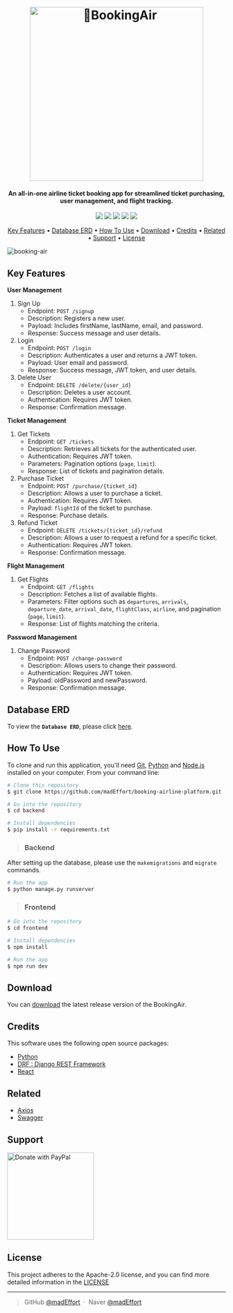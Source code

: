 <h1 align="center">
  <br>
  <a href="https://github.com/madEffort/booking-airline-platform.git">
    <img src="https://github.com/madEffort/booking-airline-platform/assets/158125247/c7dcb720-37ae-4b9b-967f-3b201c0a6537" alt="BookingAir" width="400">
  </a>
  <br>
</h1>

<h4 align="center">
  An all-in-one airline ticket booking app for streamlined ticket purchasing, user management, and flight tracking.
</h4>

<p align="center">
<a href="https://github.com/madEffort/booking-airline-platform/blob/main/LICENSE"><img src="https://img.shields.io/badge/License-Apache_2.0-blue"></a>
<a href="https://www.python.org/"><img src="https://img.shields.io/badge/Python-v3.10.12-yellow"></a>
<a href="https://react.dev/"><img src="https://img.shields.io/badge/React-v18.3.1-aqua"></a>
<a href="https://github.com/madEffort/booking-airline-platform.git"><img src="https://img.shields.io/badge/PRs-welcome-green"></a>
<a href="https://www.paypal.me/madEffort"><img src="https://img.shields.io/badge/$-donate-ff69b4"></a>
</p>

<p align="center">
  <a href="#key-features">Key Features</a> • <a href="#database-erd">Database ERD</a> • <a href="#how-to-use">How To Use</a> • <a href="#download">Download</a> • <a href="#credits">Credits</a> • <a href="#related">Related</a> • <a href="#support">Support</a> • <a href="#license">License</a>
</p>

![booking-air](https://github.com/madEffort/booking-airline-platform/assets/158125247/2d34cf43-9bf0-4e7e-bc89-4af8d5d55de9)

## Key Features

**User Management**
1. Sign Up
   - Endpoint: `POST /signup`
   - Description: Registers a new user.
   - Payload: Includes firstName, lastName, email, and password.
   - Response: Success message and user details.
2. Login
   - Endpoint: `POST /login`
   - Description: Authenticates a user and returns a JWT token.
   - Payload: User email and password.
   - Response: Success message, JWT token, and user details.
3. Delete User
   - Endpoint: `DELETE /delete/{user_id}`
   - Description: Deletes a user account.
   - Authentication: Requires JWT token.
   - Response: Confirmation message.

**Ticket Management**
1. Get Tickets
   - Endpoint: `GET /tickets`
   - Description: Retrieves all tickets for the authenticated user.
   - Authentication: Requires JWT token.
   - Parameters: Pagination options (`page`, `limit`).
   - Response: List of tickets and pagination details.
2. Purchase Ticket
   - Endpoint: `POST /purchase/{ticket_id}`
   - Description: Allows a user to purchase a ticket.
   - Authentication: Requires JWT token.
   - Payload: `flightId` of the ticket to purchase.
   - Response: Purchase details.
3. Refund Ticket
   - Endpoint: `DELETE /tickets/{ticket_id}/refund`
   - Description: Allows a user to request a refund for a specific ticket.
   - Authentication: Requires JWT token.
   - Response: Confirmation message.

**Flight Management**
1. Get Flights
   - Endpoint: `GET /flights`
   - Description: Fetches a list of available flights.
   - Parameters: Filter options such as `departures`, `arrivals`, `departure_date`, `arrival_date`, `flightClass`, `airline`, and pagination (`page`, `limit`).
   - Response: List of flights matching the criteria.

**Password Management**
1. Change Password
   - Endpoint: `POST /change-password`
   - Description: Allows users to change their password.
   - Authentication: Requires JWT token.
   - Payload: oldPassword and newPassword.
   - Response: Confirmation message.

## Database ERD

To view the **`Database ERD`**, please click [here](https://www.erdcloud.com/p/rxBGYRpi8yz5r5LEm).

## How To Use

To clone and run this application, you'll need [Git](https://git-scm.com), [Python](https://www.python.org/downloads/) and [Node.js](https://nodejs.org/) installed on your computer. From your command line:

```bash
# Clone this repository
$ git clone https://github.com/madEffort/booking-airline-platform.git

# Go into the repository
$ cd backend

# Install dependencies
$ pip install -r requirements.txt
```

> ### Backend

After setting up the database, please use the `makemigrations` and `migrate` commands.

```bash
# Run the app
$ python manage.py runserver
```

> ### Frontend

```bash
# Go into the repository
$ cd frontend

# Install dependencies
$ npm install

# Run the app
$ npm run dev
```

## Download

You can [download](https://github.com/madEffort/booking-airline-platform/releases) the latest release version of the BookingAir.

## Credits

This software uses the following open source packages:

- [Python](https://www.python.org/)
- [DRF : Django REST Framework](https://www.django-rest-framework.org/)
- [React](https://react.dev/)

## Related

- [Axios](https://axios-http.com/kr/docs/intro)
- [Swagger](https://swagger.io/)

## Support

<a href="https://www.paypal.com/paypalme/madEffort">
<img src="https://raw.githubusercontent.com/stefan-niedermann/paypal-donate-button/master/paypal-donate-button.png" alt="Donate with PayPal" width="200">
</a>


## License

This project adheres to the Apache-2.0 license, and you can find more detailed information in the [LICENSE](https://github.com/madEffort/booking-airline-platform/blob/main/LICENSE)

---

> GitHub [@madEffort](https://github.com/madEffort) &nbsp;&middot;&nbsp;
> Naver [@madEffort](https://search.naver.com/search.naver?where=nexearch&sm=tab_etc&mra=bjky&x_csa=%7B%22fromUi%22%3A%22kb%22%7D&pkid=1&os=32229226&qvt=0&query=%EA%B9%80%ED%98%84%EC%9A%B0)
